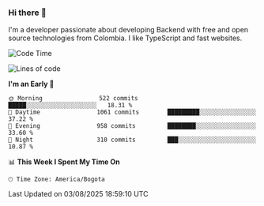 ### Hi there 👋

I'm a developer passionate about developing Backend with free and open source technologies from Colombia. I like TypeScript and fast websites.

<!--START_SECTION:waka-->
![Code Time](http://img.shields.io/badge/Code%20Time-5%2C745%20hrs%2052%20mins-blue)

![Lines of code](https://img.shields.io/badge/From%20Hello%20World%20I%27ve%20Written-5.6%20million%20lines%20of%20code-blue)

**I'm an Early 🐤** 

```text
🌞 Morning                522 commits         █████░░░░░░░░░░░░░░░░░░░░   18.31 % 
🌆 Daytime                1061 commits        █████████░░░░░░░░░░░░░░░░   37.22 % 
🌃 Evening                958 commits         ████████░░░░░░░░░░░░░░░░░   33.60 % 
🌙 Night                  310 commits         ███░░░░░░░░░░░░░░░░░░░░░░   10.87 % 
```


📊 **This Week I Spent My Time On** 

```text
🕑︎ Time Zone: America/Bogota
```


 Last Updated on 03/08/2025 18:59:10 UTC
<!--END_SECTION:waka-->
